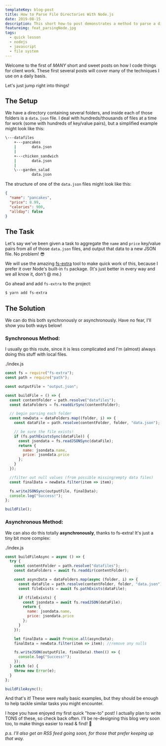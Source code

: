 ```yaml
---
templateKey: blog-post
title: How to Parse File Directories With Node.js
date: 2019-08-15
description: This short how-to post demonstrates a method to parse a directory of files with Node.js
featureimg: feat_parsingNode.jpg
tags:
  - quick lesson
  - nodejs
  - javascript
  - file system
---
```


Welcome to the first of *MANY* short and sweet posts on how I code things for client work. These first several posts will cover many of the techniques I use on a daily basis.

Let's just jump right into things!

## The Setup

We have a directory containing several folders, and inside each of those folders is a `data.json` file. I deal with hundreds/thousands of files at a time for work (some with hundreds of key/value pairs), but a simplified example might look like this:

```bash
\---datafiles
    +---pancakes
    |       data.json
    |
    +---chicken_sandwich
    |       data.json
    |
    \---garden_salad
            data.json
```
The structure of one of the `data.json` files might look like this:

```json
{
  "name": "pancakes",
  "price": 8.99,
  "calories": 900,
  "allday": false
}
```

## The Task

Let's say we've been given a task to aggregate the `name` and `price` key/value pairs from all of those `data.json` files, and output that data to a new JSON file. No problem! 😎

We will use the amazing [fs-extra](https://github.com/jprichardson/node-fs-extra) tool to make quick work of this, because I prefer it over Node's built-in `fs` package. (It's just better in every way and we all know it, don't @ me.)

Go ahead and add `fs-extra` to the project:

```sh
$ yarn add fs-extra
```

## The Solution

We can do this both synchronously or asynchronously. Have no fear, I'll show you both ways below!

### Synchronous Method:
I usually go this route, since it is less complicated and I'm (almost) always doing this stuff with local files.

<p class="filelabel"><span>./index.js</span></p>

```js
const fs = require("fs-extra");
const path = require("path");

const outputFile = "output.json";

const buildFile = () => {
  const contentFolder = path.resolve("datafiles");
  const dataFolders = fs.readdirSync(contentFolder);

  // begin parsing each folder
  const newData = dataFolders.map((folder, i) => {
    const dataFile = path.resolve(contentFolder, folder, "data.json");

    // be sure the file exists!
    if (fs.pathExistsSync(dataFile)) {
      const jsondata = fs.readJSONSync(dataFile);
      return {
        name: jsondata.name,
        price: jsondata.price
      };
    }
  });

  //filter out null values (from possible missing/empty data files)
  const finalData = newData.filter(item => item);

  fs.writeJSONSync(outputFile, finalData);
  console.log("Success!");
};

buildFile();
```

### Asynchronous Method:
We can also do this totally **asynchronously**, thanks to fs-extra! It's just a tiny bit more complex:

<p class="filelabel"><span>./index.js</span></p>

```js
const buildFileAsync = async () => {
  try {
    const contentFolder = path.resolve("datafiles");
    const dataFolders = await fs.readdir(contentFolder);

    const asyncData = dataFolders.map(async (folder, i) => {
      const dataFile = path.resolve(contentFolder, folder, "data.json");
      const fileExists = await fs.pathExists(dataFile);

      if (fileExists) {
        const jsondata = await fs.readJSON(dataFile);
        return {
          name: jsondata.name,
          price: jsondata.price
        };
      }
    });

    let finalData = await Promise.all(asyncData);
    finalData = newData.filter(item => item); //remove any nulls

    fs.writeJSON(outputFile, finalData).then(() => {
      console.log("Success!");
    });
  } catch (e) {
    throw new Error(e);
  }
};

buildFileAsync();
```

And that's it! These were really basic examples, but they should be enough to help tackle similar tasks you might encounter.

I hope you have enjoyed my first quick "how-to" post! I actually plan to write TONS of these, so check back often. I'll be re-designing this blog very soon too, to make things easier to read & find! 🎨

*p.s. I'll also get an RSS feed going soon, for those that prefer keeping up that way.*